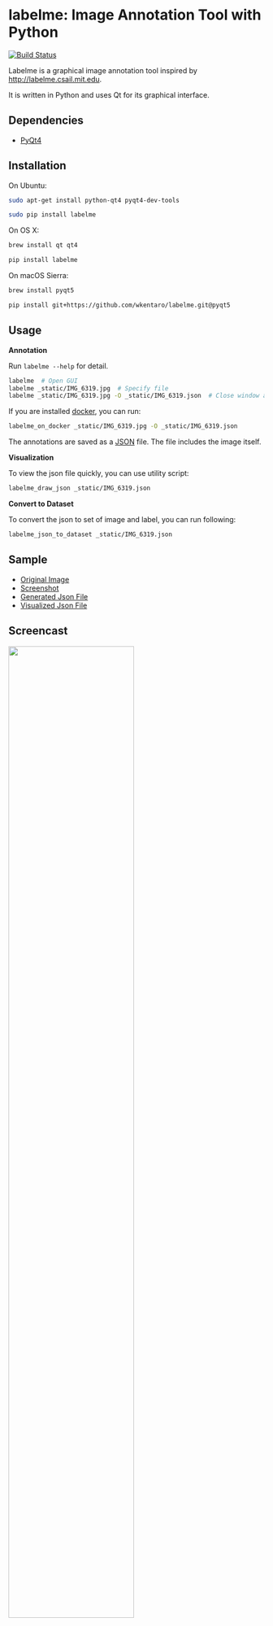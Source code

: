 labelme: Image Annotation Tool with Python
==========================================

[![Build Status](https://travis-ci.org/wkentaro/labelme.svg?branch=master)](https://travis-ci.org/wkentaro/labelme)


Labelme is a graphical image annotation tool inspired by <http://labelme.csail.mit.edu>.

It is written in Python and uses Qt for its graphical interface.


Dependencies
------------

- [PyQt4](http://www.riverbankcomputing.co.uk/software/pyqt/intro)


Installation
------------

On Ubuntu:

```bash
sudo apt-get install python-qt4 pyqt4-dev-tools

sudo pip install labelme
```

On OS X:

```bash
brew install qt qt4

pip install labelme
```

On macOS Sierra:

```bash
brew install pyqt5

pip install git+https://github.com/wkentaro/labelme.git@pyqt5
```


Usage
-----

**Annotation**

Run `labelme --help` for detail.

```bash
labelme  # Open GUI
labelme _static/IMG_6319.jpg  # Specify file
labelme _static/IMG_6319.jpg -O _static/IMG_6319.json  # Close window after the save
```

If you are installed [docker](https://www.docker.com), you can run:

```bash
labelme_on_docker _static/IMG_6319.jpg -O _static/IMG_6319.json
```

The annotations are saved as a [JSON](http://www.json.org/) file. The
file includes the image itself.

**Visualization**

To view the json file quickly, you can use utility script:

```bash
labelme_draw_json _static/IMG_6319.json
```

**Convert to Dataset**

To convert the json to set of image and label, you can run following:


```bash
labelme_json_to_dataset _static/IMG_6319.json
```


Sample
------

- [Original Image](https://github.com/wkentaro/labelme/blob/master/_static/IMG_6319.jpg)
- [Screenshot](https://github.com/wkentaro/labelme/blob/master/_static/IMG_6319_screenshot.png)
- [Generated Json File](https://github.com/wkentaro/labelme/blob/master/_static/IMG_6319.json)
- [Visualized Json File](https://github.com/wkentaro/labelme/blob/master/_static/IMG_6319_draw_json.png)


Screencast
----------

<img src="https://github.com/wkentaro/labelme/raw/master/_static/screencast.gif" width="70%"/>
